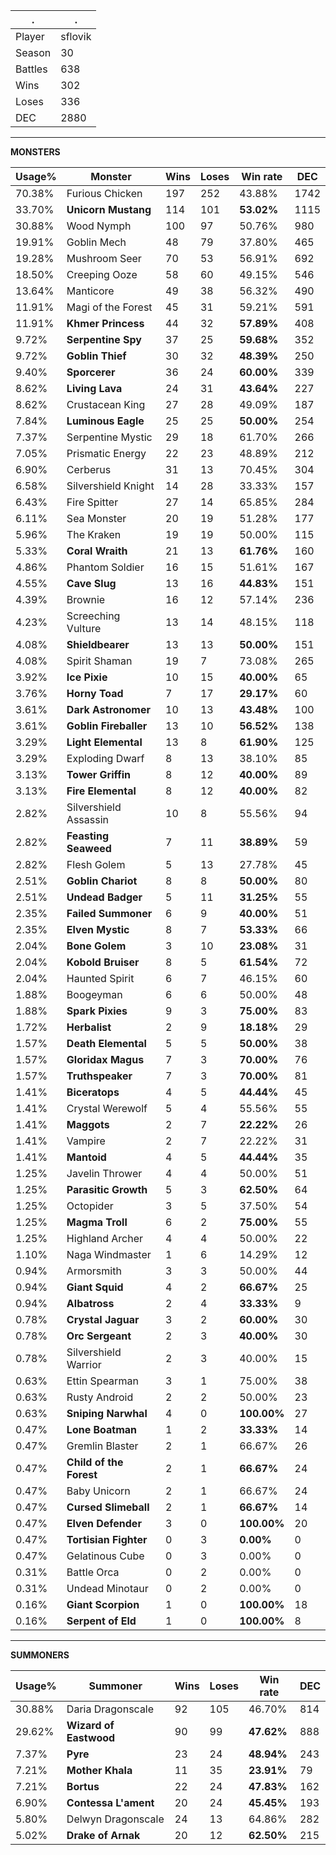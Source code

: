 .|.
|-|-
Player|sflovik
Season|30
Battles|638
Wins|302
Loses|336
DEC|2880

---
**MONSTERS**

Usage%|Monster|Wins|Loses|Win rate|DEC|
-|-|-|-|-|-|
70.38%|Furious Chicken|197|252|43.88%|1742|
33.70%|**Unicorn Mustang**|114|101|**53.02%**|1115|
30.88%|Wood Nymph|100|97|50.76%|980|
19.91%|Goblin Mech|48|79|37.80%|465|
19.28%|Mushroom Seer|70|53|56.91%|692|
18.50%|Creeping Ooze|58|60|49.15%|546|
13.64%|Manticore|49|38|56.32%|490|
11.91%|Magi of the Forest|45|31|59.21%|591|
11.91%|**Khmer Princess**|44|32|**57.89%**|408|
9.72%|**Serpentine Spy**|37|25|**59.68%**|352|
9.72%|**Goblin Thief**|30|32|**48.39%**|250|
9.40%|**Sporcerer**|36|24|**60.00%**|339|
8.62%|**Living Lava**|24|31|**43.64%**|227|
8.62%|Crustacean King|27|28|49.09%|187|
7.84%|**Luminous Eagle**|25|25|**50.00%**|254|
7.37%|Serpentine Mystic|29|18|61.70%|266|
7.05%|Prismatic Energy|22|23|48.89%|212|
6.90%|Cerberus|31|13|70.45%|304|
6.58%|Silvershield Knight|14|28|33.33%|157|
6.43%|Fire Spitter|27|14|65.85%|284|
6.11%|Sea Monster|20|19|51.28%|177|
5.96%|The Kraken|19|19|50.00%|115|
5.33%|**Coral Wraith**|21|13|**61.76%**|160|
4.86%|Phantom Soldier|16|15|51.61%|167|
4.55%|**Cave Slug**|13|16|**44.83%**|151|
4.39%|Brownie|16|12|57.14%|236|
4.23%|Screeching Vulture|13|14|48.15%|118|
4.08%|**Shieldbearer**|13|13|**50.00%**|151|
4.08%|Spirit Shaman|19|7|73.08%|265|
3.92%|**Ice Pixie**|10|15|**40.00%**|65|
3.76%|**Horny Toad**|7|17|**29.17%**|60|
3.61%|**Dark Astronomer**|10|13|**43.48%**|100|
3.61%|**Goblin Fireballer**|13|10|**56.52%**|138|
3.29%|**Light Elemental**|13|8|**61.90%**|125|
3.29%|Exploding Dwarf|8|13|38.10%|85|
3.13%|**Tower Griffin**|8|12|**40.00%**|89|
3.13%|**Fire Elemental**|8|12|**40.00%**|82|
2.82%|Silvershield Assassin|10|8|55.56%|94|
2.82%|**Feasting Seaweed**|7|11|**38.89%**|59|
2.82%|Flesh Golem|5|13|27.78%|45|
2.51%|**Goblin Chariot**|8|8|**50.00%**|80|
2.51%|**Undead Badger**|5|11|**31.25%**|55|
2.35%|**Failed Summoner**|6|9|**40.00%**|51|
2.35%|**Elven Mystic**|8|7|**53.33%**|66|
2.04%|**Bone Golem**|3|10|**23.08%**|31|
2.04%|**Kobold Bruiser**|8|5|**61.54%**|72|
2.04%|Haunted Spirit|6|7|46.15%|60|
1.88%|Boogeyman|6|6|50.00%|48|
1.88%|**Spark Pixies**|9|3|**75.00%**|83|
1.72%|**Herbalist**|2|9|**18.18%**|29|
1.57%|**Death Elemental**|5|5|**50.00%**|38|
1.57%|**Gloridax Magus**|7|3|**70.00%**|76|
1.57%|**Truthspeaker**|7|3|**70.00%**|81|
1.41%|**Biceratops**|4|5|**44.44%**|45|
1.41%|Crystal Werewolf|5|4|55.56%|55|
1.41%|**Maggots**|2|7|**22.22%**|26|
1.41%|Vampire|2|7|22.22%|31|
1.41%|**Mantoid**|4|5|**44.44%**|35|
1.25%|Javelin Thrower|4|4|50.00%|51|
1.25%|**Parasitic Growth**|5|3|**62.50%**|64|
1.25%|Octopider|3|5|37.50%|54|
1.25%|**Magma Troll**|6|2|**75.00%**|55|
1.25%|Highland Archer|4|4|50.00%|22|
1.10%|Naga Windmaster|1|6|14.29%|12|
0.94%|Armorsmith|3|3|50.00%|44|
0.94%|**Giant Squid**|4|2|**66.67%**|25|
0.94%|**Albatross**|2|4|**33.33%**|9|
0.78%|**Crystal Jaguar**|3|2|**60.00%**|30|
0.78%|**Orc Sergeant**|2|3|**40.00%**|30|
0.78%|Silvershield Warrior|2|3|40.00%|15|
0.63%|Ettin Spearman|3|1|75.00%|38|
0.63%|Rusty Android|2|2|50.00%|23|
0.63%|**Sniping Narwhal**|4|0|**100.00%**|27|
0.47%|**Lone Boatman**|1|2|**33.33%**|14|
0.47%|Gremlin Blaster|2|1|66.67%|26|
0.47%|**Child of the Forest**|2|1|**66.67%**|24|
0.47%|Baby Unicorn|2|1|66.67%|24|
0.47%|**Cursed Slimeball**|2|1|**66.67%**|14|
0.47%|**Elven Defender**|3|0|**100.00%**|20|
0.47%|**Tortisian Fighter**|0|3|**0.00%**|0|
0.47%|Gelatinous Cube|0|3|0.00%|0|
0.31%|Battle Orca|0|2|0.00%|0|
0.31%|Undead Minotaur|0|2|0.00%|0|
0.16%|**Giant Scorpion**|1|0|**100.00%**|18|
0.16%|**Serpent of Eld**|1|0|**100.00%**|8|

---
**SUMMONERS**

Usage%|Summoner|Wins|Loses|Win rate|DEC|
-|-|-|-|-|-|
30.88%|Daria Dragonscale|92|105|46.70%|814|
29.62%|**Wizard of Eastwood**|90|99|**47.62%**|888|
7.37%|**Pyre**|23|24|**48.94%**|243|
7.21%|**Mother Khala**|11|35|**23.91%**|79|
7.21%|**Bortus**|22|24|**47.83%**|162|
6.90%|**Contessa L'ament**|20|24|**45.45%**|193|
5.80%|Delwyn Dragonscale|24|13|64.86%|282|
5.02%|**Drake of Arnak**|20|12|**62.50%**|215|

